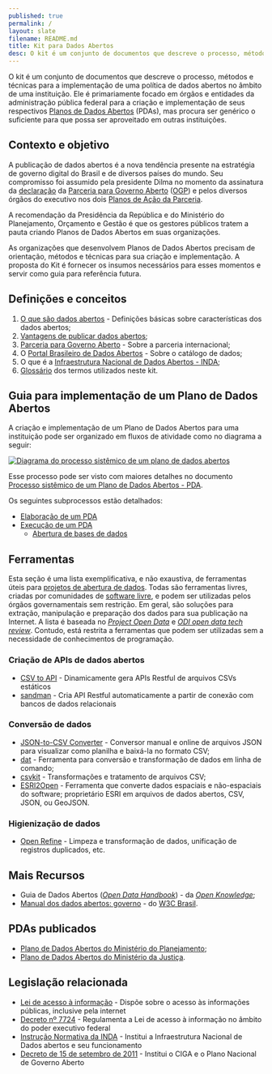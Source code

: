 ```yaml
---
published: true
permalink: /
layout: slate
filename: README.md
title: Kit para Dados Abertos
desc: O kit é um conjunto de documentos que descreve o processo, métodos e técnicas para a implementação de uma política de dados abertos no âmbito de uma instituição.
---
```


O kit é um conjunto de documentos que descreve o processo, métodos e técnicas para a implementação de uma política de dados abertos no âmbito de uma instituição. Ele é primariamente focado em órgãos e entidades da administração pública federal para a criação e implementação de seus respectivos [Planos de Dados Abertos](Glossário#plano-de-dados-abertos) (PDAs), mas procura ser genérico o suficiente para que possa ser aproveitado em outras instituições.

## Contexto e objetivo

A publicação de dados abertos é a nova tendência presente na estratégia de governo digital do Brasil e de diversos países do mundo. Seu compromisso foi assumido pela presidente Dilma no momento da assinatura da [declaração](http://www.cgu.gov.br/governoaberto/a-ogp/o_que_e_Governo_Aberto.html) da [Parceria para Governo Aberto](http://www.cgu.gov.br/governoaberto/a-ogp/iniciativa.asp) ([OGP](http://www.opengovpartnership.org/)) e pelos diversos órgãos do executivo nos dois [Planos de Ação da Parceria](http://www.cgu.gov.br/governoaberto/no_Brasil/plano-brasileiro/index.html).

A recomendação da Presidência da República e do Ministério do Planejamento, Orçamento e Gestão é que os gestores públicos tratem a pauta criando Planos de Dados Abertos em suas organizações.

As organizações que desenvolvem Planos de Dados Abertos precisam de orientação, métodos e técnicas para sua criação e implementação. A proposta do Kit é fornecer os insumos necessários para esses momentos e servir como guia para referência futura.


## Definições e conceitos

1. [O que são dados abertos](http://dados.gov.br/dados-abertos/) - Definições básicas sobre características dos dados abertos;
2. [Vantagens de publicar dados abertos](vantagens-dados-abertos);
3. [Parceria para Governo Aberto](http://www.cgu.gov.br/governoaberto/a-ogp/iniciativa.asp) - Sobre a parceria internacional;
4. O [Portal Brasileiro de Dados Abertos](http://dados.gov.br/sobre/) - Sobre o catálogo de dados;
5. O que é a [Infraestrutura Nacional de Dados Abertos - INDA](http://dados.gov.br/instrucao-normativa-da-inda/);
6. [Glossário](Glossário) dos termos utilizados neste kit.

## Guia para implementação de um Plano de Dados Abertos

A criação e implementação de um Plano de Dados Abertos para uma instituição pode ser organizado em fluxos de atividade como no diagrama a seguir:

[<img alt="Diagrama do processo sistêmico de um plano de dados abertos" src="https://raw.githubusercontent.com/dadosgovbr/kit/master/public/img/Processo%20Sist%C3%AAmico%20de%20um%20PDA.png">](Processo-sist%C3%AAmico)

Esse processo pode ser visto com maiores detalhes no documento [Processo sistêmico de um Plano de Dados Abertos - PDA](Processo-sist%C3%AAmico).

Os seguintes subprocessos estão detalhados:

* [Elaboração de um PDA](Elabora%C3%A7%C3%A3o-do-PDA)
* [Execução de um PDA](Execu%C3%A7%C3%A3o-do-PDA)
  * [Abertura de bases de dados](Abertura-de-dados)


## Ferramentas

Esta seção é uma lista exemplificativa, e não exaustiva, de ferramentas úteis para [projetos de abertura de dados](Abertura-de-dados). Todas são ferramentas livres, criadas por comunidades de [software livre](Glossário#software-livre), e podem ser utilizadas pelos órgãos governamentais sem restrição. Em geral, são soluções para extração, manipulação e preparação dos dados para sua publicação na Internet. A lista é baseada no [_Project Open Data_](http://project-open-data.github.io/#tools) e [_ODI open data tech review_](https://github.com/dadosgovbr/open-data-tech-review/wiki). Contudo, está restrita a ferramentas que podem ser utilizadas sem a necessidade de conhecimentos de programação.

### Criação de APIs de dados abertos

* [CSV to API](https://github.com/project-open-data/csv-to-api) - Dinamicamente gera APIs Restful de arquivos CSVs estáticos 
* [sandman](https://github.com/jeffknupp/sandman) - Cria API Restful automaticamente a partir de conexão com bancos de dados relacionais

### Conversão de dados

* [JSON-to-CSV Converter](http://konklone.io/json/) - Conversor manual e online de arquivos JSON para visualizar como planilha e baixá-la no formato CSV;
* [dat](https://github.com/maxogden/dat) - Ferramenta para conversão e transformação de dados em linha de comando;
* [csvkit](http://csvkit.readthedocs.org/en/0.8.0/) - Transformações e tratamento de arquivos CSV;
* [ESRI2Open](http://github.com/project-open-data/esri2open) - Ferramenta que converte dados espaciais e não-espaciais do software; proprietário ESRI em arquivos de dados abertos, CSV, JSON, ou GeoJSON.

### Higienização de dados

* [Open Refine](http://openrefine.org/) - Limpeza e transformação de dados, unificação de registros duplicados, etc.

## Mais Recursos

* Guia de Dados Abertos ([_Open Data Handbook_](http://opendatahandbook.org/pt_BR/)) - da [_Open Knowledge_](https://okfn.org/);
* [Manual dos dados abertos: governo](http://www.w3c.br/pub/Materiais/PublicacoesW3C/Manual_Dados_Abertos_WEB.pdf) - do [W3C Brasil](http://www.w3c.br).

## PDAs publicados

* [Plano de Dados Abertos do Ministério do Planejamento](http://www.planejamento.gov.br/aberto/pda/);
* [Plano de Dados Abertos do Ministério da Justiça](http://participa.br/dadosabertos/galeria-encontro-nacional-de-dados-abertos/pdae-mj.pdf).

## Legislação relacionada

* [Lei de acesso à informação](http://www.lexml.gov.br/urn/urn:lex:br:federal:lei:2011-11-18;12527) - Dispõe sobre o acesso às informações públicas, inclusive pela internet
* [Decreto nº 7724](http://www.lexml.gov.br/urn/urn:lex:br:federal:decreto:2012-05-16;7724) - Regulamenta a Lei de acesso à informação no âmbito do poder executivo federal
* [Instrução Normativa da INDA](http://dados.gov.br/instrucao-normativa-da-inda/) - Institui a Infraestrutura Nacional de Dados abertos e seu funcionamento
* [Decreto de 15 de setembro de 2011](http://www.lexml.gov.br/urn/urn:lex:br:federal:decreto:2011-09-15;seq-sf-0) - Institui o CIGA e o Plano Nacional de Governo Aberto
